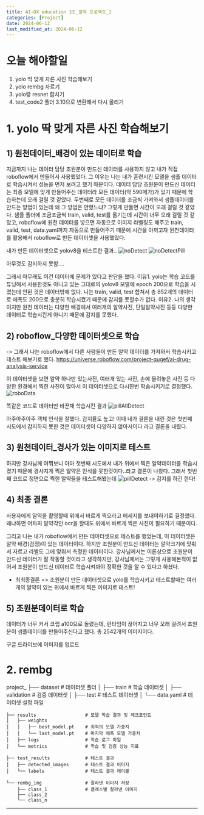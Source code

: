 ```yaml
---
title: AI-DX education 3조_알약 프로젝트_2
categories: [Project] 
date: 2024-06-12
last_modified_at: 2024-06-12
---
```

# 오늘 해야할일
1. yolo 딱 맞게 자른 사진 학습해보기
2. yolo rembg 자르기
3. yolo랑 resnet 합치기
4. test_code2 폴더 3.10으로 변환해서 다시 올리기


# 1. yolo 딱 맞게 자른 사진 학습해보기
## 1) 원천데이터_배경이 있는 데이터로 학습
지금까지 나는 데이터 담당 조원분이 만드신 데이터를 사용하지 않고 내가 직접 roboflow에서 만들어서 사용했었다. 
그 이유는 나는 내가 훈련시킨 모델을 샘플 데이터로 학습시켜서 성능을 먼저 보려고 했기 때문이다. 
데이터 담당 조원분이 만드신 데이터는 최종 모델에 맞게 만들어주신 데이터라 모든 데이터(약 590메가)가 있기 때문에 학습하는데 오래 걸릴 것 같았다.
두번째로 모든 데이터를 조금씩 가져와서 샘플데이터를 만드는 방법이 있는데 왜 그 방법은 안했느냐? 그렇게 만들면 시간이 오래 걸릴 것 같았다. 샘플 폴더에 조금조금씩 train, valid, test를 옮기는데 시간이 너무 오래 걸릴 것 같았고, roboflow에 원천 데이터를 넣으면 자동으로 이미지 라벨링도 해주고 train, valid, test, data.yaml까지 자동으로 만들어주기 때문에 시간을 아끼고자 원천데이터를 활용해서 roboflow로 만든 데이터셋을 사용했었다.

내가 만든 데이터셋으로 yolov8을 테스트한 결과.. 
![noDetect]()
![noDetectPill]()

아무것도 감지하지 못함....

그래서 아무래도 이건 데이터에 문제가 있다고 판단을 했다.
이유1. yolo는 학습 코드를 튜닝해서 사용한것도 아니고 있는 그대로의 yolov8 모델에 epoch 200으로 학습을 시켰는데 안된 것은 데이터밖에 없다. 나는 train, valid, test 합쳐서 총 852개의 데이터로 에폭도 200으로 충분히 학습시켰기 때문에 감지를 못할수가 없다.
이유2. 나의 생각이지만 원천 데이터는 다양한 배경에서 여러개의 알약사진, 단일알약사진 등등 다양한 데이터로 학습시킨게 아니기 때문에 감지를 못했다.


## 2) roboflow_다양한 데이터셋으로 학습
-> 그래서 나는 roboflow에서 다른 사람들이 만든 알약 데이터를 가져와서 학습시키고 테스트 해보기로 했다.
https://universe.roboflow.com/project-qugef/ai-drug-analysis-service

이 데이터셋을 보면 알약 하나만 있는사진, 여러개 있는 사진, 손에 올려놓은 사진 등 다양한 환경에서 찍힌 사진이 많아서 이 데이터셋으로 다시한번 학습시키기로 결정했다.
![roboData]()

똑같은 코드로 데이터만 바꾼채 학습시킨 결과
![pillAllDetect]()

아주아주아주 객체 인식을 잘했다. 감지율도 높고!
이때 내가 결론을 내린 것은 첫번째 시도에서 감지하지 못한 것은 데이터셋이 다양하지 않아서이다 라고 결론을 내렸다.


## 3) 원천데이터_경사가 있는 이미지로 테스트
하지만 강사님께 여쭤보니 아마 첫번째 시도에서 내가 위에서 찍은 알약데이터를 학습시켰기 때문에 경사지게 찍은 알약은 인식을 못한것이다..라고 결론이 나왔다.
그래서 첫번째 코드로 정면으로 찍힌 알약들을 테스트해봤는데
![pillDetect]()
-> 감지를 하긴 한다!


## 4) 최종 결론
사용자에게 알약을 촬영할때 위에서 바르게 찍으라고 메세지를 보내야하기로 결정했다. 왜냐하면 어차피 알약각인 ocr을 할때도 위에서 바르게 찍은 사진이 필요하기 때문이다. 

그리고 나는 내가 roboflow에서 만든 데이터셋으로 테스트를 했었는데, 이 데이터셋은 알약 배경(검정)이 있는 데이터이다. 하지만 조원분이 만드신 데이터는 알약크기에 맞춰서 자르고 라벨도 그에 맞춰서 측정한 데이터이다. 강사님께서는 이론상으로 조원분이 만드신 데이터가 잘 작동할 것이라고 생각하지만, 강사님께서는 그렇게 사용해본적이 없어서 조원분이 만드신 데이터로 학습시켜봐야 정확한 것을 알 수 있다고 하셨다.

* 최최종결론
=> 조원분이 만든 데이터셋으로 yolo를 학습시키고 테스트할때는 여러개의 알약이 있는 위에서 바르게 찍은 이미지로 테스트!


## 5) 조원분데이터로 학습
데이터가 너무 커서 코랩 a100으로 돌렸는데, 런타임이 끊어지고 너무 오래 걸려서 조원분이 샘플데이터를 만들어주신다고 했다. 총 2542개의 이미지이다.

구글 드라이브에 이미지를 업로드



# 2. rembg








project_
    ├── dataset                  # 데이터셋 폴더
    │   ├── train                # 학습 데이터셋
    │   ├── validation           # 검증 데이터셋
    │   ├── test                 # 테스트 데이터셋
    │   └── data.yaml            # 데이터셋 설정 파일

    ├── results                  # 모델 학습 결과 및 체크포인트
    │   ├── weights
    │   │   ├── best_model.pt    # 최적의 모델 가중치
    │   │   └── last_model.pt    # 마지막 에폭 모델 가중치
    │   ├── logs                 # 학습 로그 파일
    │   └── metrics              # 학습 및 검증 성능 지표

    ├── test_results             # 테스트 결과
    │   ├── detected_images      # 테스트 결과 이미지
    │   └── labels               # 테스트 결과 레이블

    └── rembg_img                # 잘라낸 이미지 저장
        ├── class_1              # 클래스별 잘라낸 이미지
        ├── class_2
        └── class_n





























---